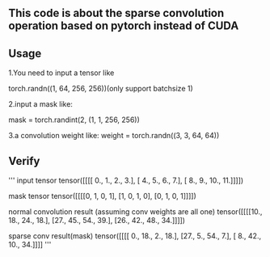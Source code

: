 ## This code is about the sparse convolution operation based on pytorch instead of CUDA


## Usage
1.You need to input a tensor like 

torch.randn((1, 64, 256, 256))(only support batchsize 1)

2.input a mask like: 

mask = torch.randint(2, (1, 1, 256, 256))

3.a convolution weight like:
weight = torch.randn((3, 3, 64, 64))


## Verify
'''
input tensor
tensor([[[[ 0.,  1.,  2.,  3.],
          [ 4.,  5.,  6.,  7.],
          [ 8.,  9., 10., 11.]]]])

mask tensor
tensor([[[[0, 1, 0, 1],
          [1, 0, 1, 0],
          [0, 1, 0, 1]]]])
          
normal convolution result (assuming conv weights are all one)
tensor([[[[10., 18., 24., 18.],
          [27., 45., 54., 39.],
          [26., 42., 48., 34.]]]])
          
sparse conv result(mask)
tensor([[[[ 0., 18.,  2., 18.],
          [27.,  5., 54.,  7.],
          [ 8., 42., 10., 34.]]]]
'''



